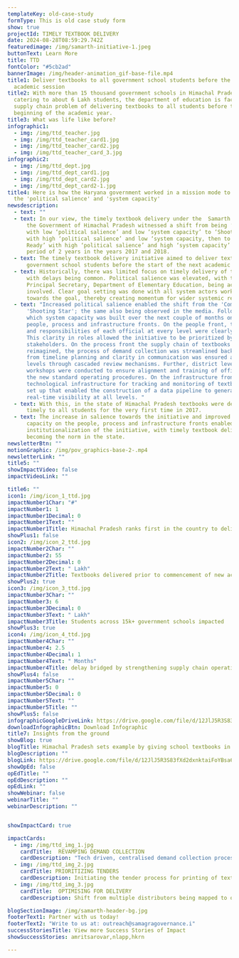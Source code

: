 ```yaml
---
templateKey: old-case-study
formType: This is old case study form
show: true
projectId: TIMELY TEXTBOOK DELIVERY
date: 2024-08-28T08:59:29.742Z
featuredimage: /img/samarth-initiative-1.jpeg
buttonText: Learn More
title: TTD
fontColor: "#5cb2ad"
bannerImage: /img/header-animation_gif-base-file.mp4
title1: Deliver textbooks to all government school students before the next
  academic session
title2: With more than 15 thousand government schools in Himachal Pradesh,
  catering to about 6 Lakh students, the department of education is faced with a
  supply chain problem of delivering textbooks to all students before the
  beginning of the academic year.
title3: What was life like before?
infographic1:
  - img: /img/ttd_teacher.jpg
  - img: /img/ttd_teacher_card1.jpg
  - img: /img/ttd_teacher_card2.jpg
  - img: /img/ttd_teacher_card_3.jpg
infographic2:
  - img: /img/ttd_dept.jpg
  - img: /img/ttd_dept_card1.jpg
  - img: /img/ttd_dept_card2.jpg
  - img: /img/ttd_dept_card2-1.jpg
title4: Here is how the Haryana government worked in a mission mode to augment
  the 'political salience' and 'system capacity'
newsdescription:
  - text: ""
  - text: In our view, the timely textbook delivery under the  Samarth Programme of
      the Government of Himachal Pradesh witnessed a shift from being ‘Comatose’
      with low ‘political salience’ and low ‘system capacity’ to ‘Shooting Star’
      with high ‘political salience’ and low ‘system capacity, then to  ‘Battle
      Ready’ with high ‘political salience’ and high ‘system capacity’ over a
      period of 2 years in the years 2017 and 2018.
  - text: The timely textbook delivery initiative aimed to deliver textbooks to all
      government school students before the start of the next academic session.
  - text: Historically, there was limited focus on timely delivery of textbooks,
      with delays being common. Political salience was elevated, with the
      Principal Secretary, Department of Elementary Education, being actively
      involved. Clear goal setting was done with all system actors working
      towards the goal, thereby creating momentum for wider systemic reforms.
  - text: "Increased political salience enabled the shift from the 'Comatose' to
      'Shooting Star'; the same also being observed in the media. Following
      which system capacity was built over the next couple of months on the
      people, process and infrastructure fronts. On the people front, the roles
      and responsibilities of each official at every level were clearly defined.
      This clarity in roles allowed the initiative to be prioritized by all
      stakeholders. On the process front the supply chain of textbooks was
      reimagined, the process of demand collection was streamlined backwards
      from timeline planning and clarity in communication was ensured at all
      levels through cascaded review mechanisms. Further, district level
      workshops were conducted to ensure alignment and training of officials on
      the new standard operating procedures. On the infrastructure front,
      technological infrastructure for tracking and monitoring of textbooks was
      set up that enabled the construction of a data pipeline to generate
      real-time visibility at all levels. "
  - text: With this, in the state of Himachal Pradesh textbooks were delivered
      timely to all students for the very first time in 2017.
  - text: The increase in salience towards the initiative and improved system
      capacity on the people, process and infrastructure fronts enabled
      institutionalization of the initiative, with timely textbook delivery
      becoming the norm in the state.
newsletterBtn: ""
motionGraphic: /img/pov_graphics-base-2-.mp4
newsletterLink: ""
title5: ""
showImpactVideo: false
impactVideoLink: ""

title6: ""
icon1: /img/icon_1_ttd.jpg
impactNumber1Char: "#"
impactNumber1: 1
impactNumber1Decimal: 0
impactNumber1Text: ""
impactNumber1Title: Himachal Pradesh ranks first in the country to deliver textbooks timely
showPlus1: false
icon2: /img/icon_2_ttd.jpg
impactNumber2Char: ""
impactNumber2: 55
impactNumber2Decimal: 0
impactNumber2Text: " Lakh"
impactNumber2Title: Textbooks delivered prior to commencement of new academic session
showPlus2: true
icon3: /img/icon_3_ttd.jpg
impactNumber3Char: ""
impactNumber3: 6
impactNumber3Decimal: 0
impactNumber3Text: " Lakh"
impactNumber3Title: Students across 15k+ government schools impacted
showPlus3: true
icon4: /img/icon_4_ttd.jpg
impactNumber4Char: ""
impactNumber4: 2.5
impactNumber4Decimal: 1
impactNumber4Text: " Months"
impactNumber4Title: delay bridged by strengthening supply chain operations
showPlus4: false
impactNumber5Char: ""
impactNumber5: 0
impactNumber5Decimal: 0
impactNumber5Text: ""
impactNumber5Title: ""
showPlus5: false
infographicGoogleDriveLink: https://drive.google.com/file/d/12JlJ5R3S83fXd2dxnktaiFoYBsa6ezQm/view?usp=sharing
downloadInfographicBtn: Download Infographic
title7: Insights from the ground
showBlog: true
blogTitle: Himachal Pradesh sets example by giving school textbooks in advance
blogDescription: ""
blogLink: https://drive.google.com/file/d/12JlJ5R3S83fXd2dxnktaiFoYBsa6ezQm/view?usp=sharing
showOpEd: false
opEdTitle: ""
opEdDescription: ""
opEdLink: ""
showWebinar: false
webinarTitle: ""
webinarDescription: ""


showImpactCard: true

impactCards:
  - img: /img/ttd_img_1.jpg
    cardTitle:  REVAMPING DEMAND COLLECTION
    cardDescription: "Tech driven, centralised demand collection process introduced"   
  - img: /img/ttd_img_2.jpg
    cardTitle: PRIORITIZING TENDERS
    cardDescription: Initiating the tender process for printing of textbooks early on
  - img: /img/ttd_img_3.jpg
    cardTitle:  OPTIMISING FOR DELIVERY
    cardDescription: Shift from multiple distributors being mapped to one school

blogSectionImage: /img/samarth-header-bg.jpg
footerText1: Partner with us today!
footerText2: "Write to us at: outreach@samagragovernance.i"
successStoriesTitle: View more Success Stories of Impact
showSuccessStories: amritsarovar,nlapp,hkrn

---
```

